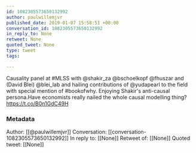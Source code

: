 ```yaml
---
id: 1082305573650132992
author: paulwillemjvr
published_date: 2019-01-07 15:58:51 +00:00
conversation_id: 1082305573650132992
in_reply_to: None
retweet: None
quoted_tweet: None
type: tweet
tags:

---
```


Causality panel at #MLSS with @shakir_za @bschoelkopf @fhuszar and (David Blei) @blei_lab and hailing contributions of @yudapearl to the field with special mention of #bookofwhy. Enjoying Shakir's anti-causal persona.Have economists really nailed the whole causal modelling thing? https://t.co/B0n1GdC49H

### Metadata

Author: [[@paulwillemjvr]]
Conversation: [[conversation-1082305573650132992]]
In reply to: [[None]]
Retweet of: [[None]]
Quoted tweet: [[None]]
